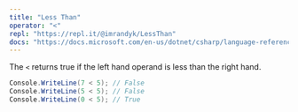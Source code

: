 ```yaml
---
title: "Less Than"
operator: "<"
repl: "https://repl.it/@imrandyk/LessThan"
docs: "https://docs.microsoft.com/en-us/dotnet/csharp/language-reference/operators/comparison-operators#less-than-operator-"
---
```


The `<` returns true if the left hand operand is less than the right hand.

```cs
Console.WriteLine(7 < 5); // False
Console.WriteLine(5 < 5); // False
Console.WriteLine(0 < 5); // True
```
